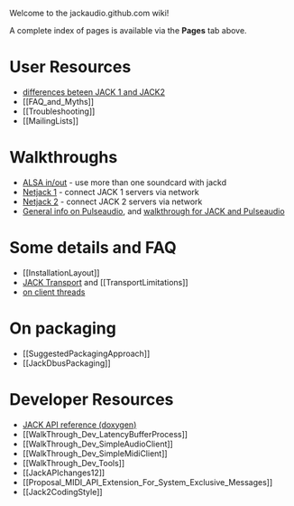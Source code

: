 Welcome to the jackaudio.github.com wiki! 

A complete index of pages is available via the **Pages** tab above.

# User Resources

*  [differences beteen JACK 1 and JACK2](wiki/Q_difference_jack1_jack2)
*  [[FAQ_and_Myths]]
*  [[Troubleshooting]]
*  [[MailingLists]]

# Walkthroughs

*  [ALSA in/out](wiki/WalkThrough_User_AlsaInOut) - use more than one soundcard with jackd
*  [Netjack 1](wiki/WalkThrough_User_NetJack) - connect JACK 1 servers via network
*  [Netjack 2](wiki/WalkThrough_User_NetJack2) - connect JACK 2 servers via network
*  [General info on Pulseaudio](wiki/PulseAudio), and [walkthrough for JACK and Pulseaudio](wiki/WalkThrough_User_PulseOnJack)

# Some details and FAQ

*  [[InstallationLayout]]
*  [JACK Transport](wiki/TransportSupport) and [[TransportLimitations]]
*  [on client threads](wiki/WalkThrough_User_ClientThreads)

# On packaging

*  [[SuggestedPackagingApproach]]
*  [[JackDbusPackaging]]

# Developer Resources

*  [JACK API reference (doxygen)](http://jackaudio.github.io/api/)
*  [[WalkThrough_Dev_LatencyBufferProcess]]
*  [[WalkThrough_Dev_SimpleAudioClient]]
*  [[WalkThrough_Dev_SimpleMidiClient]]
*  [[WalkThrough_Dev_Tools]]
*  [[JackAPIchanges12]]
*  [[Proposal_MIDI_API_Extension_For_System_Exclusive_Messages]]
*  [[Jack2CodingStyle]]

